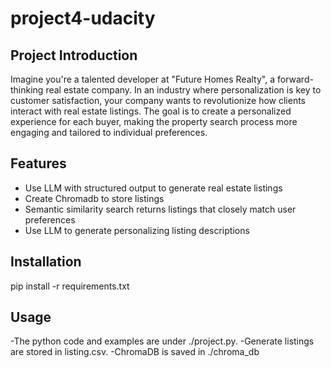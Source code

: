 # project4-udacity

## Project Introduction

Imagine you're a talented developer at "Future Homes Realty", a forward-thinking real estate company. In an industry where personalization is key to customer satisfaction, your company wants to revolutionize how clients interact with real estate listings. The goal is to create a personalized experience for each buyer, making the property search process more engaging and tailored to individual preferences.

## Features

- Use LLM with structured output to generate real estate listings 
- Create Chromadb to store listings 
- Semantic similarity search returns listings that closely match user preferences
- Use LLM to generate personalizing listing descriptions

## Installation

pip install -r requirements.txt

## Usage

-The python code and examples are under ./project.py. 
-Generate listings are stored in listing.csv. 
-ChromaDB is saved in ./chroma_db
